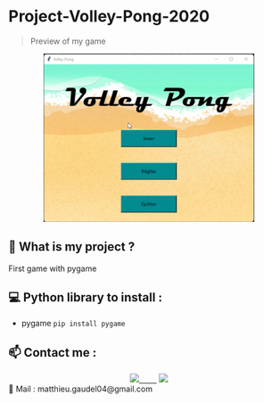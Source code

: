 # Project-Volley-Pong-2020
> Preview of my game

<p align = "center">
  <img src="IMG/gif.gif" width = 75% >
</p>

## 🚀 What is my project ?
First game with pygame

## 💻 Python library to install :

* pygame `pip install pygame`

## :mailbox: Contact me :
<div align="center">
<a href="https://instagram.com/matth_gdl/"><img src="https://github.com/MMMatth/MMMatth/blob/main/img/instagram.png" width="50px">&nbsp;&nbsp;&nbsp;&nbsp;&nbsp;&nbsp;&nbsp;&nbsp;</a>
<a href="https://github.com/MMMatth"><img src="https://github.com/MMMatth/MMMatth/blob/main/img/github.png" width="50px"></a>
</div>
📧 Mail : matthieu.gaudel04@gmail.com

